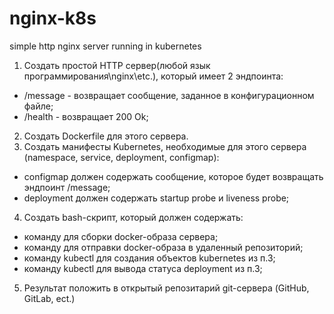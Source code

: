 # nginx-k8s
simple http nginx server running in kubernetes

1. Создать простой HTTP сервер(любой язык программирования\nginx\etc.), который имеет 2 эндпоинта:
- /message - возвращает сообщение, заданное в конфигурационном файле;
- /health - возвращает 200 Ok;
2. Создать Dockerfile для этого сервера.
3. Создать манифесты Kubernetes, необходимые для этого сервера (namespace, service, deployment, configmap):
- configmap должен содержать сообщение, которое будет возвращать эндпоинт /message;
- deployment должен содержать startup probe и liveness probe;
4. Создать bash-скрипт, который должен содержать:
- команду для сборки docker-образа сервера;
- команду для отправки docker-образа в удаленный репозиторий;
- команду kubectl для создания объектов kubernetes из п.3;
- команду kubectl для вывода статуса deployment из п.3;
5. Результат положить в открытый репозитарий git-сервера (GitHub, GitLab, ect.)
